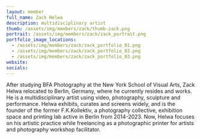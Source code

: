 ```yaml
---
layout: member
full_name: Zack Helwa
description: multidisciplinary artist
thumb: /assets/img/members/zack/thumb-zack.png
portrait: /assets/img/members/zack/zack_portrait.png
portfolio_image_locations:
  - /assets/img/members/zack/zack_portfolio_01.png
  - /assets/img/members/zack/zack_portfolio_02.png
  - /assets/img/members/zack/zack_portfolio_03.png
website: 
socials: 
---
```

After studying BFA Photography at the New York School of Visual Arts, Zack
Helwa relocated to Berlin, Germany, where he currently resides and works. He
is a multidisciplinary artist using video, photography, sculpture and
performance. Helwa exhibits, curates and screens widely, and is the founder of
the former F.K.Kollektiv, a photography collective, exhibition space and printing
lab active in Berlin from 2014-2023. Now, Helwa focuses on his artistic practice
while freelancing as a photographic printer for artists and photography
workshop facilitator.